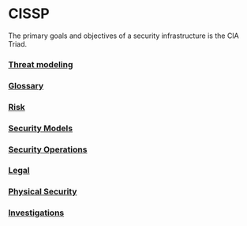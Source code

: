 
# CISSP 
The primary goals and objectives of a security infrastructure is the CIA Triad.
### [Threat modeling](./threat.html)
### [Glossary](./glossary.html)
### [Risk](./risk.html)
### [Security Models](./security-models.html)
### [Security Operations](./security-operations.html)
### [Legal](./legal.html)
### [Physical Security](./physical.html)
### [Investigations](./investigations.html)